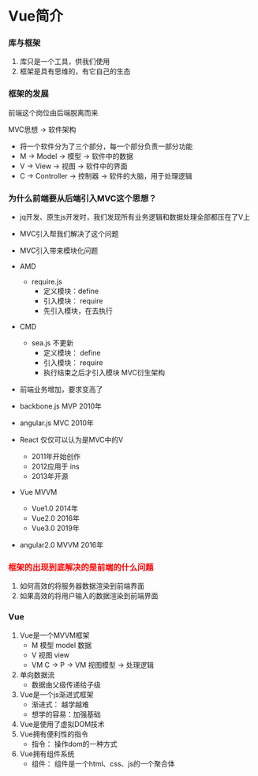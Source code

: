 # Vue简介

### 库与框架

1. 库只是一个工具，供我们使用
2. 框架是具有思维的，有它自己的生态

### 框架的发展

前端这个岗位由后端脱离而来

MVC思想 -> 软件架构 

- 将一个软件分为了三个部分，每一个部分负责一部分功能
- M -> Model      -> 模型   -> 软件中的数据
- V -> View       -> 视图   -> 软件中的界面
- C -> Controller -> 控制器 -> 软件的大脑，用于处理逻辑

### 为什么前端要从后端引入MVC这个思想？

- jq开发、原生js开发时，我们发现所有业务逻辑和数据处理全部都压在了V上
- MVC引入帮我们解决了这个问题
- MVC引入带来模块化问题
- AMD
  - require.js
    - 定义模块：define
    - 引入模块： require
    - 先引入模块，在去执行
- CMD
  - sea.js  不更新
    - 定义模块： define
    - 引入模块： require
    - 执行结束之后才引入模块
MVC衍生架构

- 前端业务增加，要求变高了
- backbone.js   MVP    2010年
- angular.js    MVC    2010年
- React  仅仅可以认为是MVC中的V
  - 2011年开始创作
  - 2012应用于 ins
  - 2013年开源
- Vue   MVVM
  - Vue1.0 2014年
  - Vue2.0 2016年 
  - Vue3.0 2019年
- angular2.0   MVVM  2016年

### <font color='red'>框架的出现到底解决的是前端的什么问题</font>
1. 如何高效的将服务器数据渲染到前端界面
2. 如果高效的将用户输入的数据渲染到前端界面
### Vue
1. Vue是一个MVVM框架
   - M 模型  model   数据
   - V 视图  view    
   - VM   C -> P -> VM  视图模型  -> 处理逻辑
2. 单向数据流
   - 数据由父级传递给子级
3. Vue是一个js渐进式框架
   - 渐进式： 越学越难
   - 想学的容易：加强基础
4. Vue是使用了虚拟DOM技术
5. Vue拥有便利性的指令 
   - 指令： 操作dom的一种方式
6. Vue拥有组件系统
   - 组件： 组件是一个html、css、js的一个聚合体
